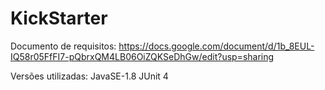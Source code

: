 # KickStarter

Documento de requisitos:
https://docs.google.com/document/d/1b_8EUL-IQ58r05FfFI7-pQbrxQM4LB06OiZQKSeDhGw/edit?usp=sharing

Versões utilizadas:
JavaSE-1.8
JUnit 4
